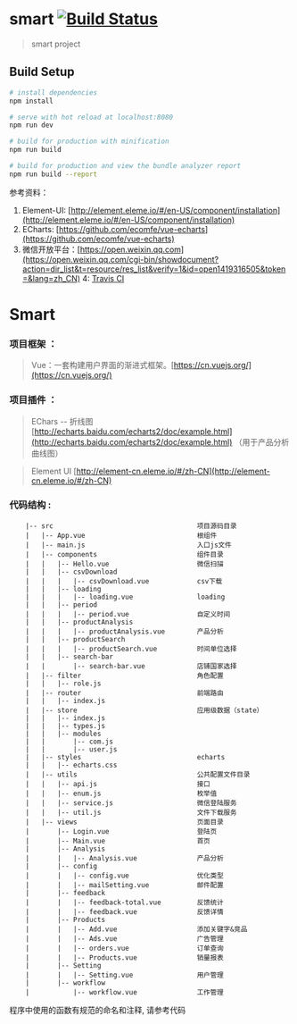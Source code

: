 # smart [![Build Status](https://travis-ci.org/zhijunzhou/smart.svg?branch=master)](https://travis-ci.org/zhijunzhou/smart)

> smart project

## Build Setup

``` bash
# install dependencies
npm install

# serve with hot reload at localhost:8080
npm run dev

# build for production with minification
npm run build

# build for production and view the bundle analyzer report
npm run build --report
```

参考资料：
1. Element-UI: [http://element.eleme.io/#/en-US/component/installation](http://element.eleme.io/#/en-US/component/installation)
2. ECharts: [https://github.com/ecomfe/vue-echarts](https://github.com/ecomfe/vue-echarts)
3. 微信开放平台：[https://open.weixin.qq.com](https://open.weixin.qq.com/cgi-bin/showdocument?action=dir_list&t=resource/res_list&verify=1&id=open1419316505&token=&lang=zh_CN)
4: [Travis CI](https://travis-ci.org)

# **Smart** 
 
 ### 项目框架 ：
>  Vue：一套构建用户界面的渐进式框架。[https://cn.vuejs.org/](https://cn.vuejs.org/) 

### 项目插件 ：
>  EChars -- 折线图 [http://echarts.baidu.com/echarts2/doc/example.html](http://echarts.baidu.com/echarts2/doc/example.html)
（用于产品分析曲线图）

>  Element UI [http://element-cn.eleme.io/#/zh-CN](http://element-cn.eleme.io/#/zh-CN)

 ### 代码结构 :

```
    |-- src                                    项目源码目录
    |   |-- App.vue                            根组件  
    |   |-- main.js                            入口js文件
    |   |-- components                         组件目录  
    |   |   |-- Hello.vue                      微信扫描
    |   |   |-- csvDownload
    |   |   |   |-- csvDownload.vue            csv下载
    |   |   |-- loading
    |   |   |   |-- loading.vue                loading           
    |   |   |-- period
    |   |   |   |-- period.vue                 自定义时间
    |   |   |-- productAnalysis
    |   |   |   |-- productAnalysis.vue        产品分析
    |   |   |-- productSearch
    |   |   |   |-- productSearch.vue          时间单位选择
    |   |   |-- search-bar
    |   |       |-- search-bar.vue             店铺国家选择
    |   |-- filter                             角色配置
    |   |   |-- role.js
    |   |-- router                             前端路由
    |   |   |-- index.js                            
    |   |-- store                              应用级数据（state）
    |   |   |-- index.js
    |   |   |-- types.js
    |   |   |-- modules
    |   |       |-- com.js
    |   |       |-- user.js
    |   |-- styles                             echarts
    |   |   |-- echarts.css
    |   |-- utils                              公共配置文件目录
    |   |   |-- api.js                         接口
    |   |   |-- enum.js                        枚举值
    |   |   |-- service.js                     微信登陆服务
    |   |   |-- util.js                        文件下载服务
    |   |-- views                              页面目录
    |       |-- Login.vue                      登陆页
    |       |-- Main.vue                       首页
    |       |-- Analysis
    |       |   |-- Analysis.vue               产品分析
    |       |-- config
    |       |   |-- config.vue                 优化类型
    |       |   |-- mailSetting.vue            邮件配置
    |       |-- feedback
    |       |   |-- feedback-total.vue         反馈统计
    |       |   |-- feedback.vue               反馈详情
    |       |-- Products
    |       |   |-- Add.vue                    添加关键字&竞品
    |       |   |-- Ads.vue                    广告管理
    |       |   |-- orders.vue                 订单查询
    |       |   |-- Products.vue               销量报表
    |       |-- Setting
    |       |   |-- Setting.vue                用户管理
    |       |-- workflow
    |           |-- workflow.vue               工作管理

```

程序中使用的函数有规范的命名和注释, 请参考代码

